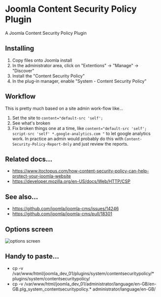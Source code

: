 # Joomla Content Security Policy Plugin
A Joomla Content Security Policy Plugin

## Installing
1. Copy files onto Joomla install
2. In the administrator area, click on "Extentions" -> "Manage" -> "Discover"
3. Install the "Content Security Policy"
4. In the plug-in manager, enable "System - Content Security Policy"

## Workflow
This is pretty much based on a site admin work-flow like...
1. Set the site to `content="default-src 'self'; `
2. See what's broken
3. Fix broken things one at a time, like  `content="default-src 'self'; script-src 'self' *.google-analytics.com "`  to let google analytics work.
In practice an admin would probably do this with `Content-Security-Policy-Report-Only` and just review the reports.

## Related docs...
* https://www.itoctopus.com/how-content-security-policy-can-help-protect-your-joomla-website
* https://developer.mozilla.org/en-US/docs/Web/HTTP/CSP

## See also...
* https://github.com/joomla/joomla-cms/issues/14246
* https://github.com/joomla/joomla-cms/pull/18301

## Options screen
![options screen](http://ssofb.co.uk/images/Plugins_System_-_CSP_-_joomla_dev_01_-_Administration_-_2017-11-06_23.27.54.png "Options Screen")

## Handy to paste...
* cp -v /var/www/html/joomla_dev_01/plugins/system/contentsecuritypolicy/* plugins/system/contentsecuritypolicy/
* cp -v /var/www/html/joomla_dev_01/administrator/language/en-GB/en-GB.plg_system_contentsecuritypolicy.*  administrator/language/en-GB/




